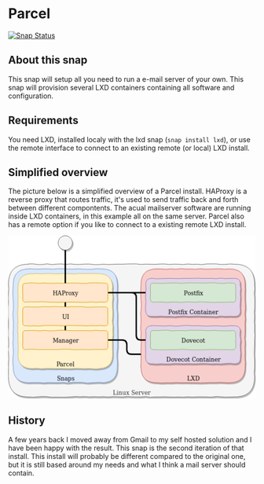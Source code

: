 # Parcel

[![Snap Status](https://build.snapcraft.io/badge/nsg/snap-mailserver.svg)](https://build.snapcraft.io/user/nsg/snap-mailserver)

## About this snap

This snap will setup all you need to run a e-mail server of your own. This
snap will provision several LXD containers containing all software and
configuration.

## Requirements

You need LXD, installed localy with the lxd snap (`snap install lxd`), or
use the remote interface to connect to an existing remote (or local) LXD install.

## Simplified overview

The picture below is a simplified overview of a Parcel install. HAProxy is a
reverse proxy that routes traffic, it's used to send traffic back and forth
between different compontents. The acual mailserver software are running inside
LXD containers, in this example all on the same server. Parcel also has a remote
option if you like to connect to a existing remote LXD install.

![Simplified Parcel overview](docs/images/parcel-local.png)

## History

A few years back I moved away from Gmail to my self hosted solution and
I have been happy with the result. This snap is the second iteration of
that install. This install will probably be different compared to the
original one, but it is still based around my needs and what I think
a mail server should contain.
